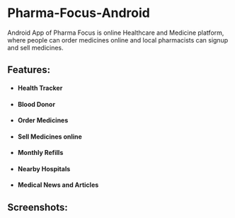 # Pharma-Focus-Android
 Android App of Pharma Focus is online Healthcare and Medicine platform, where people can order medicines online 
 and local pharmacists can signup and sell medicines. 
 
 ## Features: 
* #### Health Tracker
* #### Blood Donor
* #### Order Medicines
* #### Sell Medicines online 
* #### Monthly Refills
* #### Nearby Hospitals
* #### Medical News and Articles

## Screenshots:
